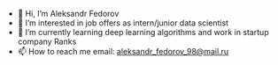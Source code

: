- 👋 Hi, I’m Aleksandr Fedorov
- 👀 I’m interested in job offers as intern/junior data scientist 
- 🌱 I’m currently learning deep learning algorithms and work in startup company Ranks
- 📫 How to reach me email: aleksandr_fedorov_98@mail.ru

